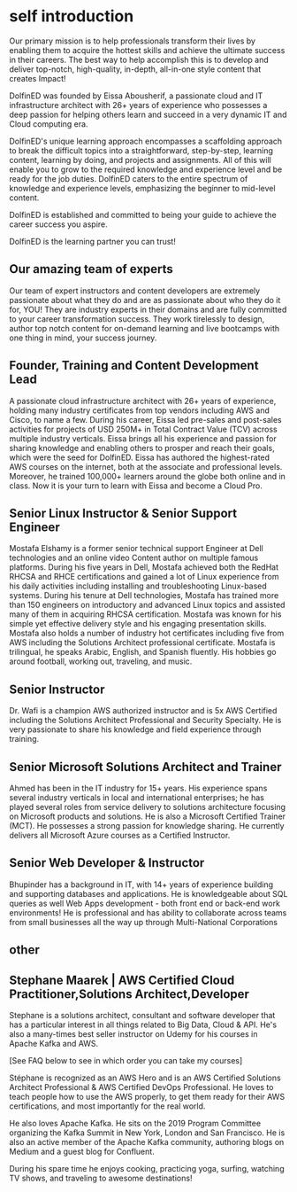 # self introduction

Our primary mission is to help professionals transform their lives by enabling them to acquire the hottest skills and achieve the ultimate success in their careers. The best way to help accomplish this is to develop and deliver top-notch, high-quality, in-depth, all-in-one style content that creates Impact!

DolfinED was founded by Eissa Abousherif, a passionate cloud and IT infrastructure architect with 26+ years of experience who possesses a deep passion for helping others learn and succeed in a very dynamic IT and Cloud computing era.

DolfinED's unique learning approach encompasses a scaffolding approach to break the difficult topics into a straightforward, step-by-step, learning content, learning by doing, and projects and assignments. All of this will enable you to grow to the required knowledge and experience level and be ready for the job duties. DolfinED caters to the entire spectrum of knowledge and experience levels, emphasizing the beginner to mid-level content.

DolfinED is established and committed to being your guide to achieve the career success you aspire.

DolfinED is the learning partner you can trust!

## Our amazing team of experts

Our team of expert instructors and content developers are extremely passionate about what they do and are as passionate about who they do it for, YOU! They are industry experts in their domains and are fully committed to your career transformation success. They work tirelessly to design, author top notch content for on-demand learning and live bootcamps with one thing in mind, your success journey.

## Founder, Training and Content Development Lead

A passionate cloud infrastructure architect with 26+ years of experience, holding many industry certificates from top vendors including AWS and Cisco, to name a few.
During his career, Eissa led pre-sales and post-sales activities for projects of USD 250M+ in Total Contract Value (TCV) across multiple industry verticals. Eissa brings all his experience and passion for sharing knowledge and enabling others to prosper and reach their goals, which were the seed for DolfinED.
Eissa has authored the highest-rated AWS courses on the internet, both at the associate and professional levels. Moreover, he trained 100,000+ learners around the globe both online and in class. Now it is your turn to learn with Eissa and become a Cloud Pro.

## Senior Linux Instructor &amp; Senior Support Engineer

Mostafa Elshamy is a former senior technical support Engineer at Dell technologies and an online video Content author on multiple famous platforms.
During his five years in Dell, Mostafa achieved both the RedHat RHCSA and RHCE certifications and gained a lot of Linux experience from his daily activities including installing and troubleshooting Linux-based systems. 
During his tenure at Dell technologies, Mostafa has trained more than 150 engineers on introductory and advanced Linux topics and assisted many of them in acquiring RHCSA certification. Mostafa was known for his simple yet effective delivery style and his engaging presentation skills. 
Mostafa also holds a number of industry hot certificates including five from AWS including the Solutions Architect professional certificate.
Mostafa is trilingual, he speaks Arabic, English, and Spanish fluently. His hobbies go around football, working out, traveling, and music.

## Senior Instructor

Dr. Wafi is a champion AWS authorized instructor and is 5x AWS Certified including the Solutions Architect Professional and Security Specialty. He is very passionate to share his knowledge and field experience through training.

## Senior Microsoft Solutions Architect and Trainer

Ahmed has been in the IT industry for 15+ years. His experience spans several industry verticals in local and international enterprises; he has played several roles from service delivery to solutions architecture focusing on Microsoft products and solutions. He is also a Microsoft Certified Trainer (MCT). He possesses a strong passion for knowledge sharing. He currently delivers all Microsoft Azure courses as a Certified Instructor.

## Senior Web Developer &amp; Instructor

Bhupinder has a background in IT, with 14+ years of experience building and supporting databases and applications. He is knowledgeable about SQL queries as well Web Apps development - both front end or back-end work environments! He is professional and has ability to collaborate across teams from small businesses all the way up through Multi-National Corporations

## other

## Stephane Maarek | AWS Certified Cloud Practitioner,Solutions Architect,Developer

Stephane is a solutions architect, consultant and software developer that has a particular interest in all things related to Big Data, Cloud & API. He's also a many-times best seller instructor on Udemy for his courses in Apache Kafka and AWS.

[See FAQ below to see in which order you can take my courses]

Stéphane is recognized as an AWS Hero and is an AWS Certified Solutions Architect Professional & AWS Certified DevOps Professional. He loves to teach people how to use the AWS properly, to get them ready for their AWS certifications, and most importantly for the real world.

He also loves Apache Kafka. He sits on the 2019 Program Committee organizing the Kafka Summit in New York, London and San Francisco. He is also an active member of the Apache Kafka community, authoring blogs on Medium and a guest blog for Confluent.  

During his spare time he enjoys cooking, practicing yoga, surfing, watching TV shows, and traveling to awesome destinations!

## 
